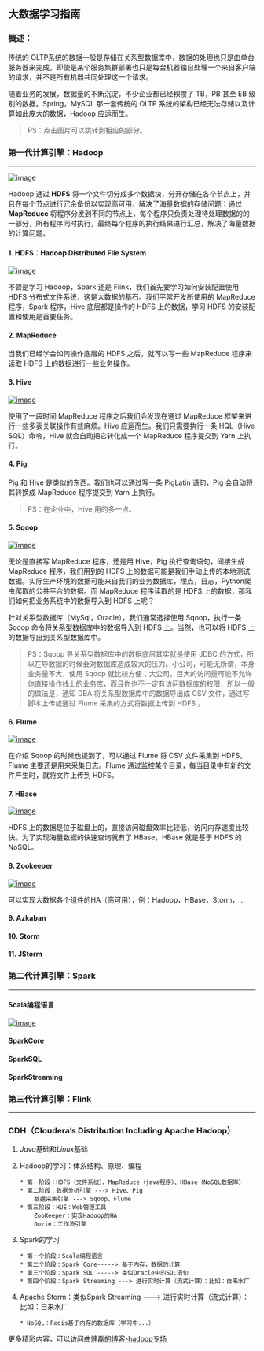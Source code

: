 ## 大数据学习指南

### 概述：
传统的 OLTP系统的数据一般是存储在关系型数据库中，数据的处理也只是由单台服务器来完成，即使是某个服务集群部署也只是每台机器独自处理一个来自客户端的请求，并不是所有机器共同处理这一个请求。

随着业务的发展，数据量的不断沉淀，不少企业都已经积攒了 TB，PB 甚至 EB 级别的数据。Spring，MySQL 那一套传统的 OLTP 系统的架构已经无法存储以及计算如此庞大的数据，Hadoop 应运而生。

> PS：点击图片可以跳转到相应的部分。

### 第一代计算引擎：Hadoop
------
[![image](https://github.com/MrQuJL/hadoop-guide/blob/master/03-Hadoop/imgs/hadoop-logo.jpg)](https://github.com/MrQuJL/hadoop-guide/tree/master/03-Hadoop)

Hadoop 通过 **HDFS** 将一个文件切分成多个数据块，分开存储在各个节点上，并且在每个节点进行冗余备份以实现高可用，解决了海量数据的存储问题；通过 **MapReduce** 将程序分发到不同的节点上，每个程序只负责处理待处理数据的的一部分，所有程序同时执行，最终每个程序的执行结果进行汇总，解决了海量数据的计算问题。

#### 1. HDFS：Hadoop Distributed File System

[![image](https://github.com/MrQuJL/hadoop-guide/blob/master/03-Hadoop/imgs/hdfs-logo.jpg)](https://github.com/MrQuJL/hadoop-guide/tree/master/04-HDFS基础)

不管是学习 Hadoop，Spark 还是 Flink，我们首先要学习如何安装配置使用 HDFS 分布式文件系统，这是大数据的基石。我们平常开发所使用的 MapReduce 程序，Spark 程序，Hive 底层都是操作的 HDFS 上的数据，学习 HDFS 的安装配置和使用是首要任务。

#### 2. MapReduce

当我们已经学会如何操作底层的 HDFS 之后，就可以写一些 MapReduce 程序来读取 HDFS 上的数据进行一些业务操作。

#### 3. Hive

[![image](https://github.com/MrQuJL/hadoop-guide/blob/master/11-Hive基础/imgs/hive_logo_medium.jpg)](https://github.com/MrQuJL/hadoop-guide/tree/master/11-Hive基础)

使用了一段时间 MapReduce 程序之后我们会发现在通过 MapReduce 框架来进行一些多表关联操作有些麻烦。Hive 应运而生。我们只需要执行一条 HQL（Hive SQL）命令，Hive 就会自动把它转化成一个 MapReduce 程序提交到 Yarn 上执行。

#### 4. Pig

Pig 和 Hive 是类似的东西。我们也可以通过写一条 PigLatin 语句，Pig 会自动将其转换成 MapReduce 程序提交到 Yarn 上执行。

> PS：在企业中，Hive 用的多一点。

#### 5. Sqoop

[![image](https://github.com/MrQuJL/hadoop-guide/blob/master/13-Sqoop基础/imgs/sqoop-logo.png)](https://github.com/MrQuJL/hadoop-guide/tree/master/13-Sqoop基础)

无论是直接写 MapReduce 程序，还是用 Hive，Pig 执行查询语句，间接生成 MapReduce 程序，我们用到的 HDFS 上的数据可能是我们手动上传的本地测试数据。实际生产环境的数据可能来自我们的业务数据库，埋点，日志，Python爬虫爬取的公共平台的数据。而 MapReduce 程序读取的是 HDFS 上的数据，那我们如何把业务系统中的数据导入到 HDFS 上呢？

针对关系型数据库（MySql，Oracle），我们通常选择使用 Sqoop，执行一条 Sqoop 命令将关系型数据库中的数据导入到 HDFS 上。当然，也可以将 HDFS 上的数据导出到关系型数据库中。

> PS：Sqoop 导关系型数据库中的数据底层其实就是使用 JDBC 的方式，所以在导数据的时候会对数据库造成较大的压力。小公司，可能无所谓，本身业务量不大，使用 Sqoop 就比较方便；大公司，巨大的访问量可能不允许你直接操作线上的业务库，而且你也不一定有访问数据库的权限，所以一般的做法是，通知 DBA 将关系型数据库中的数据导出成 CSV 文件，通过写脚本上传或通过 Flume 采集的方式将数据上传到 HDFS 。

#### 6. Flume

[![image](https://github.com/MrQuJL/hadoop-guide/blob/master/15-Flume基础/imgs/flume-logo.png)](https://github.com/MrQuJL/hadoop-guide/tree/master/15-Flume基础)

在介绍 Sqoop 的时候也提到了，可以通过 Flume 将 CSV 文件采集到 HDFS。Flume 主要还是用来采集日志。Flume 通过监控某个目录，每当目录中有新的文件产生时，就将文件上传到 HDFS。

#### 7. HBase

[![image](https://github.com/MrQuJL/hadoop-guide/blob/master/09-HBase基础/imgs/hbase-logo.png)](https://github.com/MrQuJL/hadoop-guide/tree/master/09-HBase基础)

HDFS 上的数据是位于磁盘上的，直接访问磁盘效率比较低，访问内存速度比较快。为了实现海量数据的快速查询就有了 HBase，HBase 就是基于 HDFS 的 NoSQL。

#### 8. Zookeeper

[![image](https://github.com/MrQuJL/hadoop-guide/blob/master/17-ZooKeeper/imgs/zookeeper-logo.png)](https://github.com/MrQuJL/hadoop-guide/tree/master/17-ZooKeeper)

可以实现大数据各个组件的HA（高可用），例：Hadoop，HBase，Storm，...

#### 9. Azkaban


#### 10. Storm


#### 11. JStorm


### 第二代计算引擎：Spark
------

#### Scala编程语言

[![image](https://github.com/MrQuJL/hadoop-guide/blob/master/28-Scala/imgs/scala-logo.jpg)](https://github.com/MrQuJL/hadoop-guide/tree/master/28-Scala)

#### SparkCore



#### SparkSQL




#### SparkStreaming






### 第三代计算引擎：Flink
------




### CDH（Cloudera’s Distribution Including Apache Hadoop）



1. *Java*基础和*Linux*基础





2. Hadoop的学习：体系结构、原理、编程
	```	
	* 第一阶段：HDFS（文件系统）、MapReduce（java程序）、HBase（NoSQL数据库）
	* 第二阶段：数据分析引擎 ---> Hive、Pig
		数据采集引擎 ---> Sqoop、Flume
	* 第三阶段：HUE：Web管理工具
		ZooKeeper：实现Hadoop的HA
		Oozie：工作流引擎
	```
3. Spark的学习
	```
	* 第一个阶段：Scala编程语言
	* 第二个阶段：Spark Core-----> 基于内存，数据的计算
	* 第三个阶段：Spark SQL -----> 类似Oracle中的SQL语句
	* 第四个阶段：Spark Streaming ---> 进行实时计算（流式计算）：比如：自来水厂
	```
4. Apache Storm：类似Spark Streaming ---> 进行实时计算（流式计算）：比如：自来水厂 
	```
	* NoSQL：Redis基于内存的数据库（学习中...）
	```



更多精彩内容，可以访问[曲健磊的博客-hadoop专场][1]

[1]: https://blog.csdn.net/a909301740/column/info/29697 "曲健磊的博客-hadoop专场"





